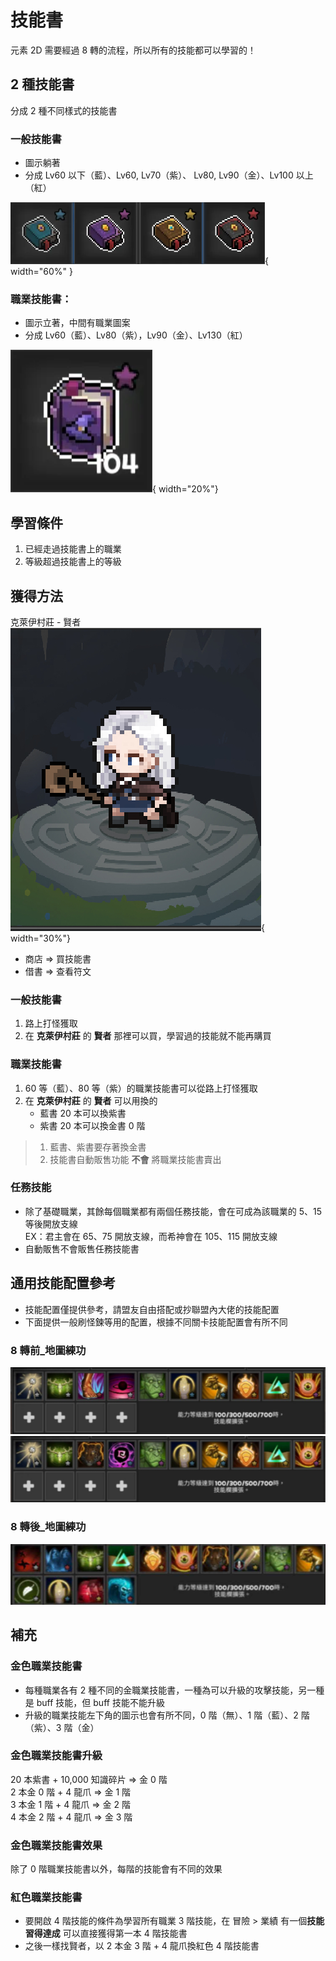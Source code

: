 # 技能書

元素 2D 需要經過 8 轉的流程，所以所有的技能都可以學習的！

## 2 種技能書

分成 2 種不同樣式的技能書

### 一般技能書
- 圖示躺著
- 分成 Lv60 以下（藍）、Lv60, Lv70（紫）、 Lv80, Lv90（金）、Lv100 以上（紅）

![一般技能書](./images/skill/normal_skill.png){ width="60%" }



### 職業技能書：
- 圖示立著，中間有職業圖案
- 分成 Lv60（藍）、Lv80（紫），Lv90（金）、Lv130（紅）

![職業技能書](./images/skill/job_skill.png){ width="20%"}

## 學習條件

1. 已經走過技能書上的職業
2. 等級超過技能書上的等級

## 獲得方法

克萊伊村莊 - 賢者
![賢者](./images/skill/IMG_3203.jpeg){ width="30%"}

- 商店 => 買技能書
- 借書 => 查看符文

### 一般技能書

1. 路上打怪獲取
2. 在 **克萊伊村莊** 的 **賢者** 那裡可以買，學習過的技能就不能再購買

### 職業技能書

1. 60 等（藍）、80 等（紫）的職業技能書可以從路上打怪獲取
2. 在 **克萊伊村莊** 的 **賢者** 可以用換的
   - 藍書 20 本可以換紫書
   - 紫書 20 本可以換金書 0 階

> 1. 藍書、紫書要存著換金書
> 2. 技能書自動販售功能 **不會** 將職業技能書賣出

### 任務技能

- 除了基礎職業，其餘每個職業都有兩個任務技能，會在可成為該職業的 5、15 等後開放支線  
  EX：君主會在 65、75 開放支線，而希神會在 105、115 開放支線
- 自動販售不會販售任務技能書

## 通用技能配置參考

- 技能配置僅提供參考，請盟友自由搭配或抄聯盟內大佬的技能配置
- 下面提供一般刷怪鍊等用的配置，根據不同關卡技能配置會有所不同

### 8 轉前\_地圖練功

![大地圖練功](./images/skill/skill_group1.png)
![小地圖練功](./images/skill/skill_group2.png)

### 8 轉後\_地圖練功

![地圖練功](./images/skill/skill_group3.png)

## 補充

### 金色職業技能書

- 每種職業各有 2 種不同的金職業技能書，一種為可以升級的攻擊技能，另一種是 buff 技能，但 buff 技能不能升級
- 升級的職業技能左下角的圖示也會有所不同，0 階（無）、1 階（藍）、2 階（紫）、3 階（金）

### 金色職業技能書升級

20 本紫書 + 10,000 知識碎片 => 金 0 階  
2 本金 0 階 + 4 龍爪 => 金 1 階  
3 本金 1 階 + 4 龍爪 => 金 2 階  
4 本金 2 階 + 4 龍爪 => 金 3 階

### 金色職業技能書效果

除了 0 階職業技能書以外，每階的技能會有不同的效果

### 紅色職業技能書

- 要開啟 4 階技能的條件為學習所有職業 3 階技能，在 冒險 > 業績 有一個**技能習得達成** 可以直接獲得第一本 4 階技能書
- 之後一樣找賢者，以 2 本金 3 階 + 4 龍爪換紅色 4 階技能書
